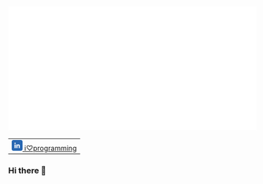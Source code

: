 ![Luciano Pereira](./assets/lucianopereira.svg)

<table style="width: 100%; border: none;" cellspacing="0" cellpadding="0" border="0">
  <tr>
    <td>  
      <a href="https://www.linkedin.com/in/i♡programming">
        <img width="22px" src="./assets/linkedin.svg" alt="LinkedIn"/>
        i♡programming
      </a>
  </td>
  </tr>
</table>



### Hi there 👋

<!--
**thisIsMySourceCode/thisIsMySourceCode** is a ✨ _special_ ✨ repository because its `README.md` (this file) appears on your GitHub profile.

Here are some ideas to get you started:

- 🔭 I’m currently working on ...
- 🌱 I’m currently learning ...
- 👯 I’m looking to collaborate on ...
- 🤔 I’m looking for help with ...
- 💬 Ask me about ...
- 📫 How to reach me: ...
- 😄 Pronouns: ...
- ⚡ Fun fact: ...
-->
